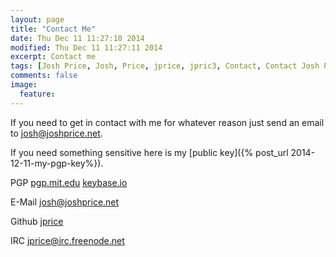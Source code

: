 ```yaml
---
layout: page
title: "Contact Me"
date: Thu Dec 11 11:27:10 2014 
modified: Thu Dec 11 11:27:11 2014
excerpt: Contact me
tags: [Josh Price, Josh, Price, jprice, jpric3, Contact, Contact Josh Price, Contact jprice]
comments: false
image:
  feature:
---
```



If you need to get in contact with me for whatever reason just send an email to [josh@joshprice.net](mailto:josh@joshprice.net).

If you need something sensitive here is my [public key]({% post_url 2014-12-11-my-pgp-key%}).

PGP
    <span class="fa-key"></span>[pgp.mit.edu](http://pgp.mit.edu/pks/lookup?op=vindex&search=0x80DF27E73C6C3A05)
    [keybase.io](http://keybase.io/jprice)

E-Mail
    <span class="fa-envelope"></span>josh@joshprice.net


Github
    <span class="fa-github"></span>[jprice](https://www.github.com/jprice)

IRC
    <span class="fa-code"></span>[jprice@irc.freenode.net](irc://irc.freenode.net)

